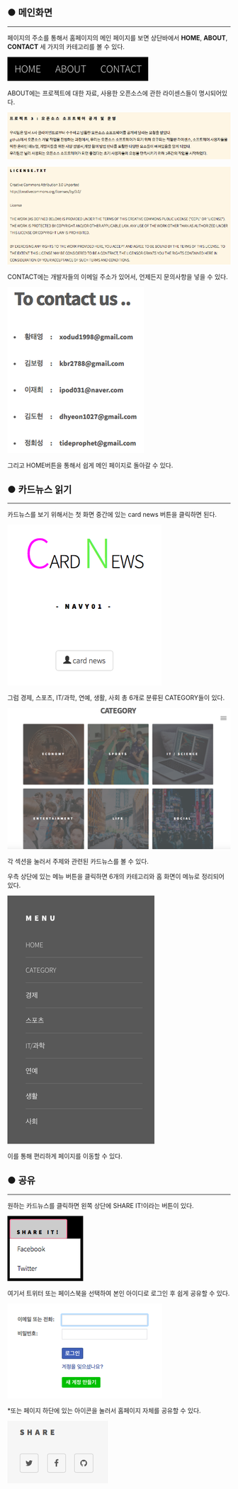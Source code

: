 
## ● 메인화면
----------------

페이지의 주소를 통해서 홈페이지의 메인 페이지를 보면
상단바에서 **HOME**, **ABOUT**, **CONTACT** 세 가지의 카테고리를 볼 수 있다.


![Github](./images/img/1.png)  


ABOUT에는 프로젝트에 대한 자료, 사용한 오픈소스에 관한 라이센스들이 명시되어있다.


![Github](./images/img/9.png)


![Github](./images/img/10.png)


CONTACT에는 개발자들의 이메일 주소가 있어서, 언제든지 문의사항을 넣을 수 있다.


![Github](./images/img/11.png)


그리고 HOME버튼을 통해서 쉽게 메인 페이지로 돌아갈 수 있다.


## ● 카드뉴스 읽기
----------------

카드뉴스를 보기 위해서는 첫 화면 중간에 있는 card news 버튼을 클릭하면 된다.


![Github](./images/img/2.png)


그럼 경제, 스포츠, IT/과학, 연예, 생활, 사회 총 6개로 분류된 CATEGORY들이 있다.


![Github](./images/img/4.png)


각 섹션을 눌러서 주제와 관련된 카드뉴스를 볼 수 있다.

우측 상단에 있는 메뉴 버튼을 클릭하면 6개의 카테고리와 홈 화면이 메뉴로 정리되어 있다.


![Github](./images/img/3.png)


이를 통해 편리하게 페이지를 이동할 수 있다.


## ● 공유
-----------------

원하는 카드뉴스를 클릭하면 왼쪽 상단에 SHARE IT!이라는 버튼이 있다.


![Github](./images/img/6.png)


여기서 트위터 또는 페이스북을 선택하여 본인 아이디로 로그인 후 쉽게 공유할 수 있다.


![Github](./images/img/7.png)



*또는 페이지 하단에 있는 아이콘을 눌러서 홈페이지 자체를 공유할 수 있다.

![Github](./images/img/5.png)


